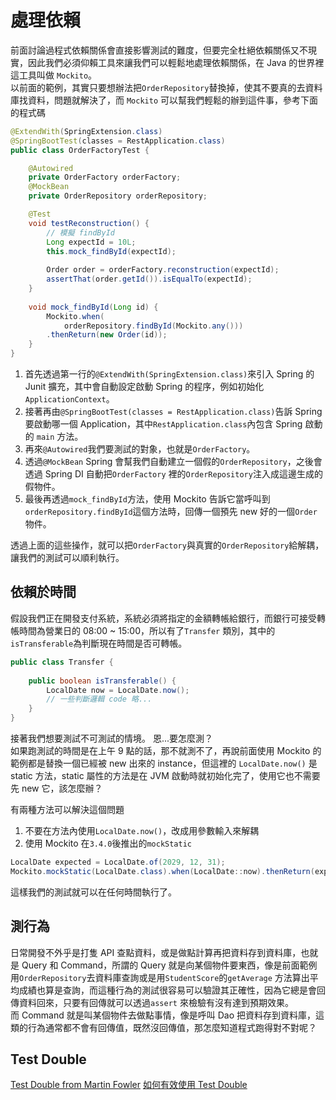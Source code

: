 # 處理依賴

前面討論過程式依賴關係會直接影響測試的難度，但要完全杜絕依賴關係又不現實，因此我們必須仰賴工具來讓我們可以輕鬆地處理依賴關係，在
Java 的世界裡這工具叫做 `Mockito`。<br/>
以前面的範例，其實只要想辦法把`OrderRepository`替換掉，使其不要真的去資料庫找資料，問題就解決了，而 `Mockito`
可以幫我們輕鬆的辦到這件事，參考下面的程式碼

```Java
@ExtendWith(SpringExtension.class)
@SpringBootTest(classes = RestApplication.class)
public class OrderFactoryTest {

    @Autowired
    private OrderFactory orderFactory;
    @MockBean
    private OrderRepository orderRepository;

    @Test
    void testReconstruction() {
        // 模擬 findById
        Long expectId = 10L;
        this.mock_findById(expectId);
        
        Order order = orderFactory.reconstruction(expectId);
        assertThat(order.getId()).isEqualTo(expectId);
    }
    
    void mock_findById(Long id) {
        Mockito.when(
            orderRepository.findById(Mockito.any()))
        .thenReturn(new Order(id));
    }
}
```

1. 首先透過第一行的`@ExtendWith(SpringExtension.class)`來引入 Spring 的 Junit 擴充，其中會自動設定啟動 Spring
   的程序，例如初始化`ApplicationContext`。
2. 接著再由`@SpringBootTest(classes = RestApplication.class)`告訴 Spring 要啟動哪一個
   Application，其中`RestApplication.class`內包含 Spring 啟動的 `main` 方法。
3. 再來`@Autowired`我們要測試的對象，也就是`OrderFactory`。
4. 透過`@MockBean` Spring 會幫我們自動建立一個假的`OrderRepository`，之後會透過 Spring DI 自動把`OrderFactory`
   裡的`OrderRepository`注入成這邊生成的假物件。
5. 最後再透過`mock_findById`方法，使用 Mockito 告訴它當呼叫到`orderRepository.findById`這個方法時，回傳一個預先 new
   好的一個`Order`物件。

透過上面的這些操作，就可以把`OrderFactory`與真實的`OrderRepository`給解耦，讓我們的測試可以順利執行。

## 依賴於時間

假設我們正在開發支付系統，系統必須將指定的金額轉帳給銀行，而銀行可接受轉帳時間為營業日的 08:00 ~ 15:00，所以有了`Transfer`
類別，其中的`isTransferable`為判斷現在時間是否可轉帳。

```Java
public class Transfer {
    
    public boolean isTransferable() {
        LocalDate now = LocalDate.now();
        // 一些判斷邏輯 code 略...
    }
}
```

接著我們想要測試不可測試的情境。 恩...要怎麼測？<br/>
如果跑測試的時間是在上午 9 點的話，那不就測不了，再說前面使用 Mockito 的範例都是替換一個已經被 new 出來的
instance，但這裡的 `LocalDate.now()` 是 static 方法，static 屬性的方法是在 JVM 啟動時就初始化完了，使用它也不需要先 new
它，該怎麼辦？<br/>

有兩種方法可以解決這個問題

1. 不要在方法內使用`LocalDate.now()`，改成用參數輸入來解耦
2. 使用 Mockito 在`3.4.0`後推出的`mockStatic`

```Java
LocalDate expected = LocalDate.of(2029, 12, 31);
Mockito.mockStatic(LocalDate.class).when(LocalDate::now).thenReturn(expected);
```

這樣我們的測試就可以在任何時間執行了。

## 測行為

日常開發不外乎是打隻 API 查點資料，或是做點計算再把資料存到資料庫，也就是 Query 和 Command，所謂的 Query
就是向某個物件要東西，像是前面範例用`OrderRepository`去資料庫查詢或是用`StudentScore`的`getAverage`
方法算出平均成績也算是查詢，而這種行為的測試很容易可以驗證其正確性，因為它總是會回傳資料回來，只要有回傳就可以透過`assert`
來檢驗有沒有達到預期效果。<br/>
而 Command 就是叫某個物件去做點事情，像是呼叫 Dao 把資料存到資料庫，這類的行為通常都不會有回傳值，既然沒回傳值，那怎麼知道程式跑得對不對呢？

## Test Double

<seealso>
   <category ref="TestDouble">
      <a href="https://martinfowler.com/bliki/TestDouble.html">Test Double from Martin Fowler</a>
      <a href="https://yu-jack.github.io/2020/10/12/unit-test-best-practice-part-5/">如何有效使用 Test Double</a>
   </category>
</seealso>